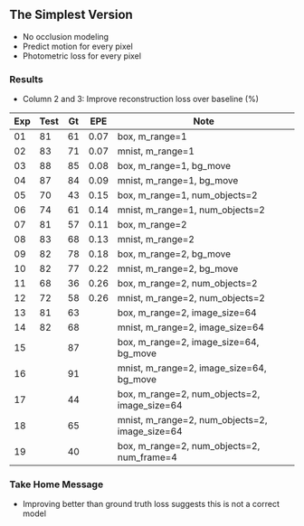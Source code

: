 ## The Simplest Version

- No occlusion modeling
- Predict motion for every pixel
- Photometric loss for every pixel

### Results

- Column 2 and 3: Improve reconstruction loss over baseline (%) 

| Exp  | Test | Gt   | EPE  | Note |
| ---- | ---- | ---- | ---- | ---- | 
| 01 | 81 | 61 | 0.07 | box, m_range=1 |
| 02 | 83 | 71 | 0.07 | mnist, m_range=1 |
| 03 | 88 | 85 | 0.08 | box, m_range=1, bg_move |
| 04 | 87 | 84 | 0.09 | mnist, m_range=1, bg_move |
| 05 | 70 | 43 | 0.15 | box, m_range=1, num_objects=2 |
| 06 | 74 | 61 | 0.14 | mnist, m_range=1, num_objects=2 |
| 07 | 81 | 57 | 0.11 | box, m_range=2 |
| 08 | 83 | 68 | 0.13 | mnist, m_range=2 |
| 09 | 82 | 78 | 0.18 | box, m_range=2, bg_move |
| 10 | 82 | 77 | 0.22 | mnist, m_range=2, bg_move |
| 11 | 68 | 36 | 0.26 | box, m_range=2, num_objects=2 |
| 12 | 72 | 58 | 0.26 | mnist, m_range=2, num_objects=2 |
| 13 | 81 | 63 |    | box, m_range=2, image_size=64 |
| 14 | 82 | 68 |    | mnist, m_range=2, image_size=64 |
| 15 |    | 87 |    | box, m_range=2, image_size=64, bg_move |
| 16 |    | 91 |    | mnist, m_range=2, image_size=64, bg_move |
| 17 |    | 44 |    | box, m_range=2, num_objects=2, image_size=64 |
| 18 |    | 65 |    | mnist, m_range=2, num_objects=2, image_size=64 |
| 19 |    | 40 |    | box, m_range=2, num_objects=2, num_frame=4 |

### Take Home Message

- Improving better than ground truth loss suggests this is not a correct model
